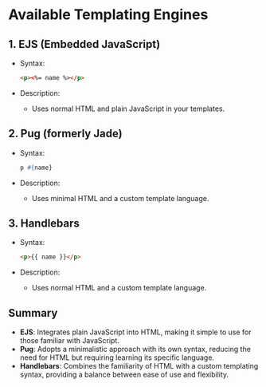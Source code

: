 # Available Templating Engines

## 1. EJS (Embedded JavaScript)

- Syntax:

  ```html
  <p><%= name %></p>
  ```

- Description:
  - Uses normal HTML and plain JavaScript in your templates.

## 2. Pug (formerly Jade)

- Syntax:

  ```p
  p #{name}
  ```

- Description:
  - Uses minimal HTML and a custom template language.

## 3. Handlebars

- Syntax:

  ```html
  <p>{{ name }}</p>
  ```

- Description:
  - Uses normal HTML and a custom template language.

## Summary

- **EJS**: Integrates plain JavaScript into HTML, making it simple to use for those familiar with JavaScript.
- **Pug**: Adopts a minimalistic approach with its own syntax, reducing the need for HTML but requiring learning its specific language.
- **Handlebars**: Combines the familiarity of HTML with a custom templating syntax, providing a balance between ease of use and flexibility.
